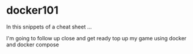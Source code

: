 # docker101

In this snippets of a cheat sheet ...

I'm going to follow up close and get ready top up my game using docker and docker compose
